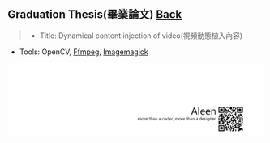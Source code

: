 ## Graduation Thesis(畢業論文)	[Back](./../summary.md)

> - Title: Dynamical content injection of video(視頻動態植入內容)
- Tools: OpenCV, [Ffmpeg](./../ffmpeg/ffmpeg.md), [Imagemagick](./../imagemagick/imagemagick.md)

<a href="http://aleen42.github.io/" target="_blank" ><img src="./../../pic/tail.gif"></a>
